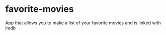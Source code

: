 # favorite-movies
App that allows you to make a list of your favorite movies and is linked with imdb
